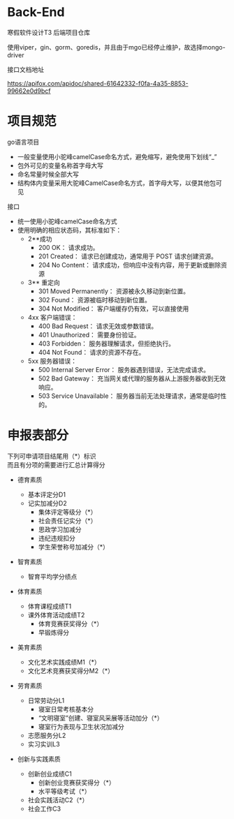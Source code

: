 # Back-End
寒假软件设计T3 后端项目仓库

使用viper，gin、gorm、goredis，并且由于mgo已经停止维护，故选择mongo-driver

接口文档地址

https://apifox.com/apidoc/shared-61642332-f0fa-4a35-8853-99662e0d9bcf

# 项目规范
go语言项目
- 一般变量使用小驼峰camelCase命名方式，避免缩写，避免使用下划线“_”
- 包外可见的变量名称首字母大写
- 命名常量时候全部大写
- 结构体内变量采用大驼峰CamelCase命名方式，首字母大写，以便其他包可见

接口
- 统一使用小驼峰camelCase命名方式
- 使用明确的相应状态码，其标准如下：
    - 2**成功
        - 200 OK： 请求成功。
        - 201 Created： 请求已创建成功，通常用于 POST 请求创建资源。
        - 204 No Content： 请求成功，但响应中没有内容，用于更新或删除资源
    - 3** 重定向
        - 301 Moved Permanently： 资源被永久移动到新位置。
        - 302 Found： 资源被临时移动到新位置。
        - 304 Not Modified： 客户端缓存仍有效，可以直接使用
    - 4xx 客户端错误：
        - 400 Bad Request： 请求无效或参数错误。
        - 401 Unauthorized： 需要身份验证。
        - 403 Forbidden： 服务器理解请求，但拒绝执行。
        - 404 Not Found： 请求的资源不存在。
    - 5xx 服务器错误：
        - 500 Internal Server Error： 服务器遇到错误，无法完成请求。
        - 502 Bad Gateway： 充当网关或代理的服务器从上游服务器收到无效响应。
        - 503 Service Unavailable： 服务器当前无法处理请求，通常是临时性的。


# 申报表部分
下列可申请项目结尾用（*）标识<br>
而且有分项的需要进行汇总计算得分
- 德育素质
    - 基本评定分D1
    - 记实加减分D2
        - 集体评定等级分（*）
        - 社会责任记实分（*）
        - 思政学习加减分
        - 违纪违规扣分
        - 学生荣誉称号加减分（*）

- 智育素质
    - 智育平均学分绩点

- 体育素质
    - 体育课程成绩T1
    - 课外体育活动成绩T2
        - 体育竞赛获奖得分（*）
        - 早锻炼得分

- 美育素质
    - 文化艺术实践成绩M1（*）
    - 文化艺术竞赛获奖得分M2（*）

- 劳育素质
    - 日常劳动分L1
        - 寝室日常考核基本分
        - “文明寝室”创建、寝室风采展等活动加分（*）
        - 寝室行为表现与卫生状况加减分
    - 志愿服务分L2
    - 实习实训L3

- 创新与实践素质
    - 创新创业成绩C1
        - 创新创业竞赛获奖得分（*）
        - 水平等级考试（*）
    - 社会实践活动C2（*）
    - 社会工作C3